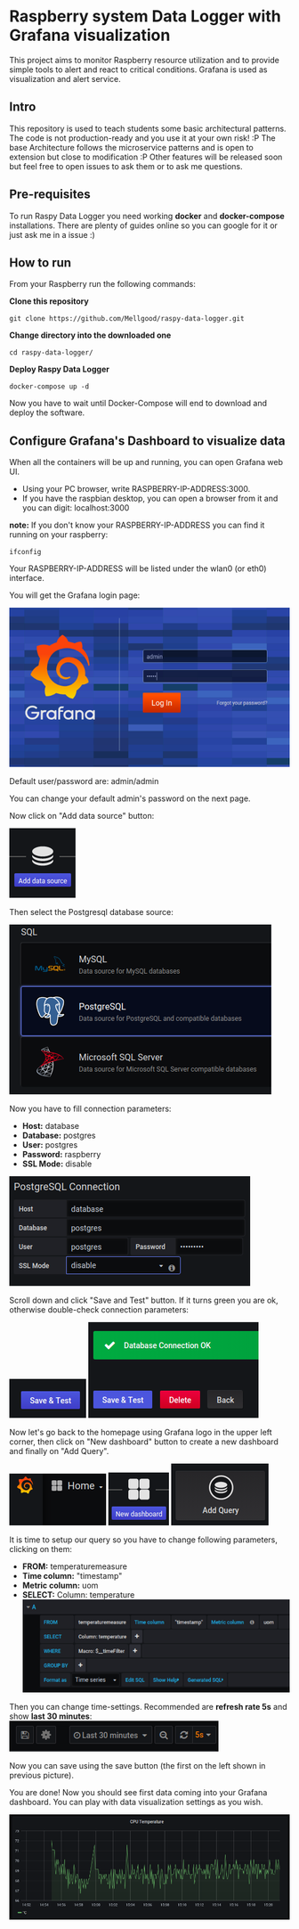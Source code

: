 # Raspberry system Data Logger with Grafana visualization
This project aims to monitor Raspberry resource utilization and to provide simple tools to alert and react to critical conditions.
Grafana is used as visualization and alert service.

## Intro
This repository is used to teach students some basic architectural patterns.
The code is not production-ready and you use it at your own risk! :P
The base Architecture follows the microservice patterns and is open to extension but close to modification :P
Other features will be released soon but feel free to open issues to ask them or to ask me questions.

## Pre-requisites
To run Raspy Data Logger you need working **docker** and **docker-compose** installations. 
There are plenty of guides online so you can google for it or just ask me in a issue :)

## How to run
From your Raspberry run the following commands: 

**Clone this repository**
```
git clone https://github.com/Mellgood/raspy-data-logger.git
```
**Change directory into the downloaded one**
```
cd raspy-data-logger/ 
```
**Deploy Raspy Data Logger**
```
docker-compose up -d
```

Now you have to wait until Docker-Compose will end to download and deploy the software.

## Configure Grafana's Dashboard to visualize data
When all the containers will be up and running, you can open Grafana web UI. 
* Using your PC browser, write RASPBERRY-IP-ADDRESS:3000.
* If you have the raspbian desktop, you can open a browser from it and you can digit: localhost:3000

**note:** If you don't know your RASPBERRY-IP-ADDRESS you can find it running on your raspberry:
```
ifconfig
```
Your RASPBERRY-IP-ADDRESS will be listed under the wlan0 (or eth0) interface.

You will get the Grafana login page:

![Gragana login UI](img/01_grafana-login.png)

Default user/password are: admin/admin

You can change your default admin's password on the next page.

Now click on "Add data source" button:

![Add data source](img/02_add-data-source.png)

Then select the Postgresql database source:

![PostgreSQL data source](img/03_select-postgresql.png)

Now you have to fill connection parameters:
* **Host:** database
* **Database:** postgres
* **User:** postgres
* **Password:** raspberry
* **SSL Mode:** disable

![Postgress connection data](img/04_insert-pg-data.png)

Scroll down and click "Save and Test" button. If it turns green you are ok, otherwise double-check connection parameters:

![Save and test](img/06_save-and-test.png)
![Check resoult Green](img/07_check-results.png)

Now let's go back to the homepage using Grafana logo in the upper left corner, then click on "New dashboard" button to
create a new dashboard and finally on "Add Query".

![Grafana logo](img/08_go-back-home.png)
![New dashboard](img/09_new-dashboard.png)
![AAAAAAAAAA](img/10_add-query.png)

It is time to setup our query so you have to change following parameters, clicking on them:
* **FROM:** temperaturemeasure
* **Time column:** "timestamp"
* **Metric column:** uom
* **SELECT:** Column: temperature
![AAAAAAAAAA](img/11_fill-query.png)

Then you can change time-settings. Recommended are **refresh rate 5s** and show **last 30 minutes**:
![Time settings](img/12_time-settings-and-save-dashboard.png)

Now you can save using the save button (the first on the left shown in previous picture).

You are done! Now you should see first data coming into your Grafana dashboard.
You can play with data visualization settings as you wish.

![AAAAAAAAAA](img/13_CPU-temperature-graph.png)













